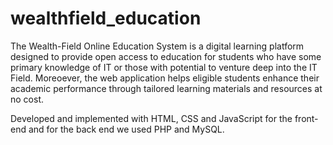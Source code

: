 # wealthfield_education

The Wealth-Field Online Education System is a digital learning platform designed to 
provide open access to education for students who have some primary knowledge of IT 
or those with potential to venture deep into the IT Field. Moreoever, the web application helps eligible 
students enhance their academic performance through tailored learning materials and 
resources at no cost.

Developed and implemented with HTML, CSS and JavaScript for the front-end and for the back end we 
used PHP and MySQL. 
